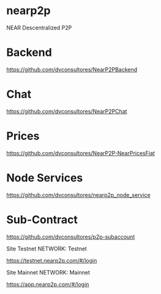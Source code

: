 # nearp2p
NEAR Descentralized P2P

# Backend
https://github.com/dvconsultores/NearP2PBackend


# Chat
https://github.com/dvconsultores/NearP2PChat

# Prices
https://github.com/dvconsultores/NearP2P-NearPricesFiat

# Node Services
https://github.com/dvconsultores/nearp2p_node_service

# Sub-Contract
https://github.com/dvconsultores/p2p-subaccount

Site Testnet
NETWORK: Testnet

https://testnet.nearp2p.com/#/login

Site Mainnet
NETWORK: Mainnet

https://app.nearp2p.com/#/login
